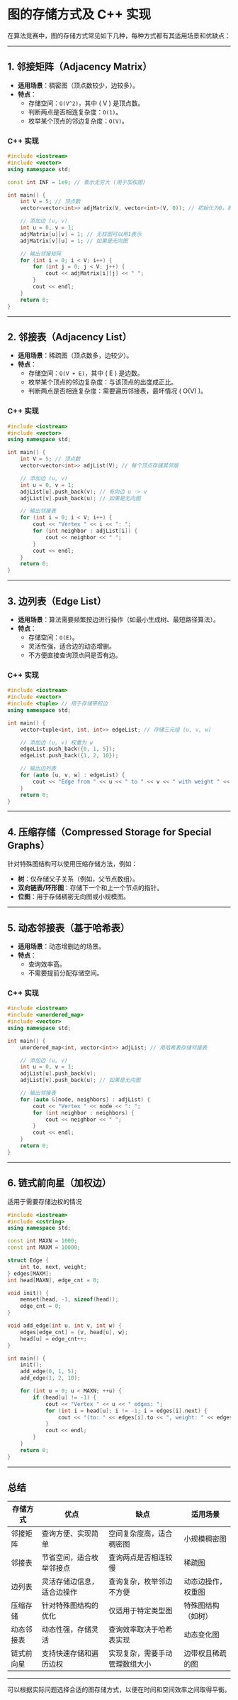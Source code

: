 # 图的存储方式及 C++ 实现

在算法竞赛中，图的存储方式常见如下几种，每种方式都有其适用场景和优缺点：

---

## 1. 邻接矩阵（Adjacency Matrix）

- **适用场景**：稠密图（顶点数较少，边较多）。
- **特点**：
  - 存储空间：`O(V^2)`，其中 \( V \) 是顶点数。
  - 判断两点是否相连复杂度：`O(1)`。
  - 枚举某个顶点的邻边复杂度：`O(V)`。

### C++ 实现

```cpp
#include <iostream>
#include <vector>
using namespace std;

const int INF = 1e9; // 表示无穷大 (用于加权图)

int main() {
    int V = 5; // 顶点数
    vector<vector<int>> adjMatrix(V, vector<int>(V, 0)); // 初始化为0，表示无边

    // 添加边 (u, v)
    int u = 0, v = 1;
    adjMatrix[u][v] = 1; // 无权图可以用1表示
    adjMatrix[v][u] = 1; // 如果是无向图

    // 输出邻接矩阵
    for (int i = 0; i < V; i++) {
        for (int j = 0; j < V; j++) {
            cout << adjMatrix[i][j] << " ";
        }
        cout << endl;
    }
    return 0;
}
```

---

## 2. 邻接表（Adjacency List）

- **适用场景**：稀疏图（顶点数多，边较少）。
- **特点**：
  - 存储空间：`O(V + E)`，其中 \( E \) 是边数。
  - 枚举某个顶点的邻边复杂度：与该顶点的出度成正比。
  - 判断两点是否相连复杂度：需要遍历邻接表，最坏情况 \( O(V) \)。

### C++ 实现

```cpp
#include <iostream>
#include <vector>
using namespace std;

int main() {
    int V = 5; // 顶点数
    vector<vector<int>> adjList(V); // 每个顶点存储其邻居

    // 添加边 (u, v)
    int u = 0, v = 1;
    adjList[u].push_back(v); // 有向边 u -> v
    adjList[v].push_back(u); // 如果是无向图

    // 输出邻接表
    for (int i = 0; i < V; i++) {
        cout << "Vertex " << i << ": ";
        for (int neighbor : adjList[i]) {
            cout << neighbor << " ";
        }
        cout << endl;
    }
    return 0;
}
```

---

## 3. 边列表（Edge List）

- **适用场景**：算法需要频繁按边进行操作（如最小生成树、最短路径算法）。
- **特点**：
  - 存储空间：`O(E)`。
  - 灵活性强，适合边的动态增删。
  - 不方便直接查询顶点间是否有边。

### C++ 实现

```cpp
#include <iostream>
#include <vector>
#include <tuple> // 用于存储带权边
using namespace std;

int main() {
    vector<tuple<int, int, int>> edgeList; // 存储三元组 (u, v, w)

    // 添加边 (u, v) 权重为 w
    edgeList.push_back({0, 1, 5});
    edgeList.push_back({1, 2, 10});

    // 输出边列表
    for (auto [u, v, w] : edgeList) {
        cout << "Edge from " << u << " to " << v << " with weight " << w << endl;
    }
    return 0;
}
```

---

## 4. 压缩存储（Compressed Storage for Special Graphs）

针对特殊图结构可以使用压缩存储方法，例如：
- **树**：仅存储父子关系（例如，父节点数组）。
- **双向链表/环形图**：存储下一个和上一个节点的指针。
- **位图**：用于存储稠密无向图或小规模图。

---

## 5. 动态邻接表（基于哈希表）

- **适用场景**：动态增删边的场景。
- **特点**：
  - 查询效率高。
  - 不需要提前分配存储空间。

### C++ 实现

```cpp
#include <iostream>
#include <unordered_map>
#include <vector>
using namespace std;

int main() {
    unordered_map<int, vector<int>> adjList; // 用哈希表存储邻接表

    // 添加边 (u, v)
    int u = 0, v = 1;
    adjList[u].push_back(v);
    adjList[v].push_back(u); // 如果是无向图

    // 输出邻接表
    for (auto &[node, neighbors] : adjList) {
        cout << "Vertex " << node << ": ";
        for (int neighbor : neighbors) {
            cout << neighbor << " ";
        }
        cout << endl;
    }
    return 0;
}
```

---

## 6. 链式前向星（加权边）

适用于需要存储边权的情况

```cpp
#include <iostream>
#include <cstring>
using namespace std;

const int MAXN = 1000;
const int MAXM = 10000;

struct Edge {
    int to, next, weight;
} edges[MAXM];
int head[MAXN], edge_cnt = 0;

void init() {
    memset(head, -1, sizeof(head));
    edge_cnt = 0;
}

void add_edge(int u, int v, int w) {
    edges[edge_cnt] = {v, head[u], w};
    head[u] = edge_cnt++;
}

int main() {
    init();
    add_edge(0, 1, 5);
    add_edge(1, 2, 10);

    for (int u = 0; u < MAXN; ++u) {
        if (head[u] != -1) {
            cout << "Vertex " << u << " edges: ";
            for (int i = head[u]; i != -1; i = edges[i].next) {
                cout << "(to: " << edges[i].to << ", weight: " << edges[i].weight << ") ";
            }
            cout << endl;
        }
    }
    return 0;
}
```

---

## 总结

| 存储方式      | 优点                                     | 缺点                                 | 适用场景              |
|---------------|------------------------------------------|--------------------------------------|-----------------------|
| 邻接矩阵      | 查询方便、实现简单                       | 空间复杂度高，适合稠密图             | 小规模稠密图          |
| 邻接表        | 节省空间，适合枚举邻接点                | 查询两点是否相连较慢                 | 稀疏图                |
| 边列表        | 灵活存储边信息，适合边操作              | 查询复杂，枚举邻边不方便             | 动态边操作，权重图    |
| 压缩存储      | 针对特殊图结构的优化                    | 仅适用于特定类型图                   | 特殊图结构（如树）    |
| 动态邻接表    | 动态性强，存储灵活                     | 查询效率取决于哈希表实现             | 动态变化图            |
| 链式前向星    | 支持快速存储和遍历边权                  | 实现复杂，需要手动管理数组大小       | 边带权且稀疏的图      |

---

可以根据实际问题选择合适的图存储方式，以便在时间和空间效率之间取得平衡。
